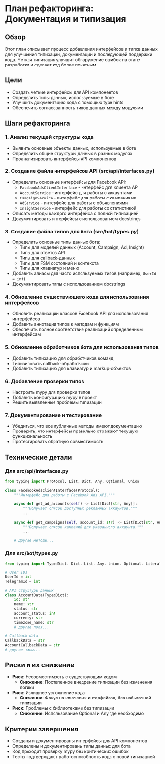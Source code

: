 # План рефакторинга: Документация и типизация

## Обзор
Этот план описывает процесс добавления интерфейсов и типов данных для улучшения типизации, документации и последующей поддержки кода. Четкая типизация улучшит обнаружение ошибок на этапе разработки и сделает код более понятным.

## Цели
- Создать четкие интерфейсы для API компонентов
- Определить типы данных, используемые в боте
- Улучшить документацию кода с помощью type hints
- Обеспечить согласованность типов данных между модулями

## Шаги рефакторинга

### 1. Анализ текущей структуры кода
- Выявить основные объекты данных, используемые в боте
- Определить общие структуры данных в разных модулях
- Проанализировать интерфейсы API компонентов

### 2. Создание файла интерфейсов API (src/api/interfaces.py)
- Определить основные интерфейсы для Facebook API:
  - `FacebookAdsClientInterface` - интерфейс для клиента API
  - `AccountService` - интерфейс для работы с аккаунтами
  - `CampaignService` - интерфейс для работы с кампаниями
  - `AdService` - интерфейс для работы с объявлениями
  - `InsightService` - интерфейс для работы со статистикой
- Описать методы каждого интерфейса с полной типизацией
- Документировать интерфейсы с использованием docstrings

### 3. Создание файла типов для бота (src/bot/types.py)
- Определить основные типы данных бота:
  - Типы для моделей данных (Account, Campaign, Ad, Insight)
  - Типы для ответов API
  - Типы для callback-данных
  - Типы для FSM состояний и контекста
  - Типы для клавиатур и меню
- Добавить алиасы для часто используемых типов (например, `UserId = int`)
- Документировать типы с использованием docstrings

### 4. Обновление существующего кода для использования интерфейсов
- Обновить реализации классов Facebook API для использования интерфейсов
- Добавить аннотации типов к методам и функциям
- Обеспечить полное соответствие реализаций определенным интерфейсам

### 5. Обновление обработчиков бота для использования типов
- Добавить типизацию для обработчиков команд
- Типизировать callback-обработчики
- Добавить типизацию для клавиатур и markup-объектов

### 6. Добавление проверки типов
- Настроить mypy для проверки типов
- Добавить конфигурацию mypy в проект
- Решить выявленные проблемы типизации

### 7. Документирование и тестирование
- Убедиться, что все публичные методы имеют документацию
- Проверить, что интерфейсы правильно отражают текущую функциональность
- Протестировать обратную совместимость

## Технические детали

### Для src/api/interfaces.py
```python
from typing import Protocol, List, Dict, Any, Optional, Union

class FacebookAdsClientInterface(Protocol):
    """Интерфейс для работы с Facebook Ads API."""
    
    async def get_ad_accounts(self) -> List[Dict[str, Any]]:
        """Получает список доступных рекламных аккаунтов."""
        ...
    
    async def get_campaigns(self, account_id: str) -> List[Dict[str, Any]]:
        """Получает список кампаний для указанного аккаунта."""
        ...
    
    # Другие методы...
```

### Для src/bot/types.py
```python
from typing import TypedDict, Dict, List, Any, Union, Optional, Literal

# User IDs
UserId = int
TelegramId = int

# API структуры данных
class AccountData(TypedDict):
    id: str
    name: str
    status: str
    account_status: int
    currency: str
    timezone_name: str
    # другие поля...

# Callback data
CallbackData = str
AccountCallbackData = str
# другие типы...
```

## Риски и их снижение
- **Риск**: Несовместимость с существующим кодом
  - **Снижение**: Постепенное внедрение типизации без изменения логики
- **Риск**: Излишнее усложнение кода
  - **Снижение**: Фокус на ключевых интерфейсах, без избыточной типизации
- **Риск**: Проблемы с библиотеками без типизации
  - **Снижение**: Использование Optional и Any где необходимо

## Критерии завершения
- Созданы и документированы интерфейсы для API компонентов
- Определены и документированы типы данных для бота
- Код проходит проверку mypy без критических ошибок
- Тесты подтверждают работоспособность кода с новой типизацией 